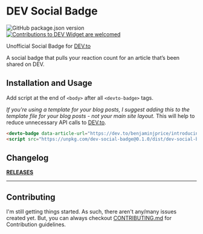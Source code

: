 # DEV Social Badge

![GitHub package.json
version](https://img.shields.io/github/package-json/v/BenjaminPrice/dev-social-badge?style=flat-square)
[![Contributions to DEV Widget are
welcomed](https://img.shields.io/badge/contributions-welcome-brightgreen?style=flat-square)](CONTRIBUTING.md)

Unofficial Social Badge for [DEV.to](https://dev.to/)

A social badge that pulls your reaction count for an article that’s been shared
on DEV.

## Installation and Usage

Add script at the end of `<body>` after all `<devto-badge>` tags.

_If you're using a template for your blog posts, I suggest adding this to the
template file for your blog posts - not your main site layout._ This will help
to reduce unnecessary API calls to [DEV.to](https://dev.to/).

```html
<devto-badge data-article-url="https://dev.to/benjaminjprice/introducing-the-dev-social-badge-1bc3"></devto-badge>
<script src="https://unpkg.com/dev-social-badge@0.1.0/dist/dev-social-badge.min.js"></script>
```

## Changelog

**[RELEASES](https://github.com/BenjaminPrice/dev-social-badge/releases)**

---

## Contributing

I'm still getting things started. As such, there aren't any/many issues created
yet. But, you can always checkout [CONTRIBUTING.md](CONTRIBUTING.md) for
Contribution guidelines.
